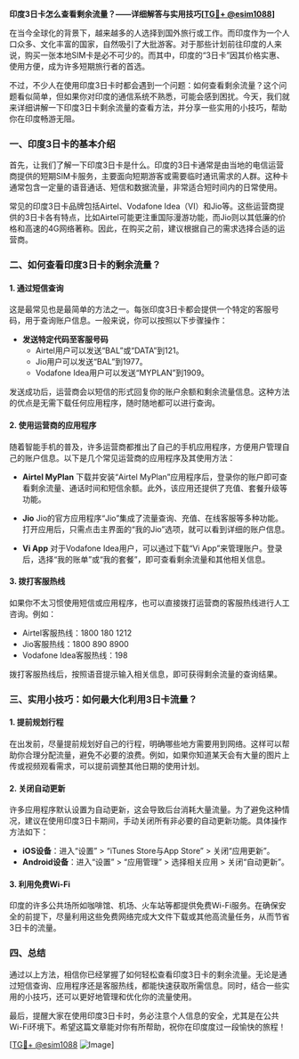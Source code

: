 **印度3日卡怎么查看剩余流量？——详细解答与实用技巧[[TG💪+ @esim1088](https://t.me/s/esim1088)]**

在当今全球化的背景下，越来越多的人选择到国外旅行或工作。而印度作为一个人口众多、文化丰富的国家，自然吸引了大批游客。对于那些计划前往印度的人来说，购买一张本地SIM卡是必不可少的。而其中，印度的“3日卡”因其价格实惠、使用方便，成为许多短期旅行者的首选。

不过，不少人在使用印度3日卡时都会遇到一个问题：如何查看剩余流量？这个问题看似简单，但如果你对印度的通信系统不熟悉，可能会感到困扰。今天，我们就来详细讲解一下印度3日卡剩余流量的查看方法，并分享一些实用的小技巧，帮助你在印度畅游无阻。

### 一、印度3日卡的基本介绍

首先，让我们了解一下印度3日卡是什么。印度的3日卡通常是由当地的电信运营商提供的短期SIM卡服务，主要面向短期游客或需要临时通讯需求的人群。这种卡通常包含一定量的语音通话、短信和数据流量，非常适合短时间内的日常使用。

常见的印度3日卡品牌包括Airtel、Vodafone Idea（VI）和Jio等。这些运营商提供的3日卡各有特点，比如Airtel可能更注重国际漫游功能，而Jio则以其低廉的价格和高速的4G网络著称。因此，在购买之前，建议根据自己的需求选择合适的运营商。

### 二、如何查看印度3日卡的剩余流量？

#### 1. 通过短信查询
这是最常见也是最简单的方法之一。每张印度3日卡都会提供一个特定的客服号码，用于查询账户信息。一般来说，你可以按照以下步骤操作：

- **发送特定代码至客服号码**
  - Airtel用户可以发送“BAL”或“DATA”到121。
  - Jio用户可以发送“BAL”到1977。
  - Vodafone Idea用户可以发送“MYPLAN”到1909。

发送成功后，运营商会以短信的形式回复你的账户余额和剩余流量信息。这种方法的优点是无需下载任何应用程序，随时随地都可以进行查询。

#### 2. 使用运营商的应用程序
随着智能手机的普及，许多运营商都推出了自己的手机应用程序，方便用户管理自己的账户信息。以下是几个常见运营商的应用程序及其使用方法：

- **Airtel MyPlan**
  下载并安装“Airtel MyPlan”应用程序后，登录你的账户即可查看剩余流量、通话时间和短信余额。此外，该应用还提供了充值、套餐升级等功能。

- **Jio**
  Jio的官方应用程序“Jio”集成了流量查询、充值、在线客服等多种功能。打开应用后，只需点击主界面的“我的Jio”选项，就可以看到详细的账户信息。

- **Vi App**
  对于Vodafone Idea用户，可以通过下载“Vi App”来管理账户。登录后，选择“我的账单”或“我的套餐”，即可查看剩余流量和其他相关信息。

#### 3. 拨打客服热线
如果你不太习惯使用短信或应用程序，也可以直接拨打运营商的客服热线进行人工咨询。例如：

- Airtel客服热线：1800 180 1212
- Jio客服热线：1800 890 8900
- Vodafone Idea客服热线：198

拨打客服热线后，按照语音提示输入相关信息，即可获得剩余流量的查询结果。

### 三、实用小技巧：如何最大化利用3日卡流量？

#### 1. 提前规划行程
在出发前，尽量提前规划好自己的行程，明确哪些地方需要用到网络。这样可以帮助你合理分配流量，避免不必要的浪费。例如，如果你知道某天会有大量的图片上传或视频观看需求，可以提前调整其他日期的使用计划。

#### 2. 关闭自动更新
许多应用程序默认设置为自动更新，这会导致后台消耗大量流量。为了避免这种情况，建议在使用印度3日卡期间，手动关闭所有非必要的自动更新功能。具体操作方法如下：

- **iOS设备**：进入“设置” > “iTunes Store与App Store” > 关闭“应用更新”。
- **Android设备**：进入“设置” > “应用管理” > 选择相关应用 > 关闭“自动更新”。

#### 3. 利用免费Wi-Fi
印度的许多公共场所如咖啡馆、机场、火车站等都提供免费Wi-Fi服务。在确保安全的前提下，尽量利用这些免费网络完成大文件下载或其他高流量任务，从而节省3日卡的流量。

### 四、总结

通过以上方法，相信你已经掌握了如何轻松查看印度3日卡的剩余流量。无论是通过短信查询、应用程序还是客服热线，都能快速获取所需信息。同时，结合一些实用的小技巧，还可以更好地管理和优化你的流量使用。

最后，提醒大家在使用印度3日卡时，务必注意个人信息的安全，尤其是在公共Wi-Fi环境下。希望这篇文章能对你有所帮助，祝你在印度度过一段愉快的旅程！

[[TG💪+ @esim1088](https://t.me/s/esim1088) ![Image](https://i.postimg.cc/4NQfJmqS/Snipaste-2025-05-13-00-14-12.png)]